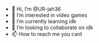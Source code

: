 - 👋 Hi, I’m @UR-jah36
- 👀 I’m interested in video games
- 🌱 I’m currently learning idk
- 💞️ I’m looking to collaborate on idk
- 📫 How to reach me you cant

<!---
UR-jah36/UR-jah36 is a ✨ special ✨ repository because its `README.md` (this file) appears on your GitHub profile.
You can click the Preview link to take a look at your changes.
--->
